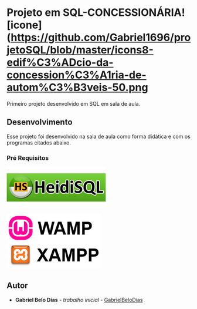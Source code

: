 # Projeto em SQL-CONCESSIONÁRIA![icone](https://github.com/Gabriel1696/projetoSQL/blob/master/icons8-edif%C3%ADcio-da-concession%C3%A1ria-de-autom%C3%B3veis-50.png       

Primeiro projeto desenvolvido em SQL em sala de aula.


## Desenvolvimento

Esse projeto foi desenvolvido na sala de aula como forma didática e com os programas citados abaixo.

### Pré Requisitos


![heidiSQL](https://github.com/Gabriel1696/projetoSQL/blob/master/687474703a2f2f7777772e736f6c6f636172742e636f6d2e62722f77702d636f6e74656e742f75706c6f6164732f323032302f30332f68656964696e6f766f2e706e67.png)

![wampexampp](https://github.com/Gabriel1696/projetoSQL/blob/master/wamp-xampp.png)

## Autor

* **Gabriel Belo Dias** - *trabalho inicial* - [GabrielBeloDias](https://github.com/Gabriel1696)




